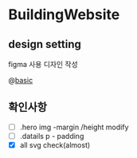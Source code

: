 # BuildingWebsite
## design setting

figma 사용 디자인 작성

@[basic](https://www.figma.com/file/pr7QzuiRgN1H7zaUs8WIEo/Building-a-Website?node-id=0%3A1)

## 확인사항

- [ ] .hero img -margin /height modify
- [ ] .datails p - padding
- [x] all svg check(almost)
